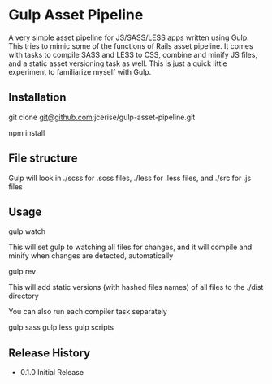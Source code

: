Gulp Asset Pipeline
===================

A very simple asset pipeline for JS/SASS/LESS apps written using Gulp. This tries to mimic
some of the functions of Rails asset pipeline. It comes with tasks to
compile SASS and LESS to CSS, combine and minify JS files, and a static
asset versioning task as well. This is just a quick little experiment to
familiarize myself with Gulp.

## Installation

  git clone git@github.com:jcerise/gulp-asset-pipeline.git
  
  npm install
  
## File structure

Gulp will look in ./scss for .scss files, ./less for .less files, and
./src for .js files

## Usage

  gulp watch

This will set gulp to watching all files for changes, and it will
compile and minify when changes are detected, automatically

  gulp rev

This will add static versions (with hashed files names) of all files to
the ./dist directory

You can also run each compiler task separately

  gulp sass
  gulp less
  gulp scripts

## Release History

* 0.1.0 Initial Release

